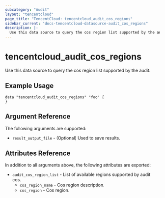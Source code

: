 ```yaml
---
subcategory: "Audit"
layout: "tencentcloud"
page_title: "TencentCloud: tencentcloud_audit_cos_regions"
sidebar_current: "docs-tencentcloud-datasource-audit_cos_regions"
description: |-
  Use this data source to query the cos region list supported by the audit.
---
```


# tencentcloud_audit_cos_regions

Use this data source to query the cos region list supported by the audit.

## Example Usage

```hcl
data "tencentcloud_audit_cos_regions" "foo" {
}
```

## Argument Reference

The following arguments are supported:

* `result_output_file` - (Optional) Used to save results.

## Attributes Reference

In addition to all arguments above, the following attributes are exported:

* `audit_cos_region_list` - List of available regions supported by audit cos.
  * `cos_region_name` - Cos region description.
  * `cos_region` - Cos region.



